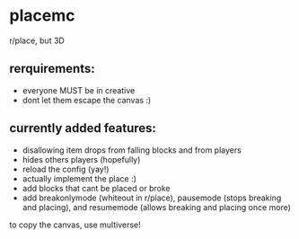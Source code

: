 # placemc
r/place, but 3D

## rerquirements:
- everyone MUST be in creative
- dont let them escape the canvas :)

## currently added features:
- disallowing item drops from falling blocks and from players
- hides others players (hopefully)
- reload the config (yay!)
- actually implement the place :)
- add blocks that cant be placed or broke
- add breakonlymode (whiteout in r/place), pausemode (stops breaking and placing), and resumemode (allows breaking and placing once more)

to copy the canvas, use multiverse!